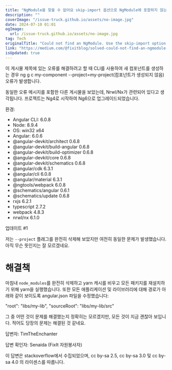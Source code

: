 ```yaml
---
title: "NgModule을 찾을 수 없어요 skip-import 옵션으로 NgModule에 포함하지 않는 방법"
description: ""
coverImage: "/issue-truck.github.io/assets/no-image.jpg"
date: 2024-07-10 01:01
ogImage:
  url: /issue-truck.github.io/assets/no-image.jpg
tag: Tech
originalTitle: "Could not find an NgModule. Use the skip-import option to skip importing in NgModule"
link: "https://medium.com/@fixitblog/solved-could-not-find-an-ngmodule-use-the-skip-import-option-to-skip-importing-in-ngmodule-bde455791dcd"
isUpdated: true
---
```


이 게시물 제목에 있는 오류를 해결하려고 할 때 CLI를 사용하여 새 컴포넌트를 생성하는 경우 ng g c my-component --project=my-project(컴포넌트가 생성되지 않음) 오류가 발생합니다.

동일한 오류 메시지를 포함한 다른 게시물을 보았는데, Nrwl/Nx가 관련되어 있다고 생각됩니다. 프로젝트는 Ng4로 시작하여 Ng6으로 업그레이드되었습니다.

환경:

- Angular CLI: 6.0.8
- Node: 8.9.4
- OS: win32 x64
- Angular: 6.0.6
- @angular-devkit/architect 0.6.8
- @angular-devkit/build-angular 0.6.8
- @angular-devkit/build-optimizer 0.6.8
- @angular-devkit/core 0.6.8
- @angular-devkit/schematics 0.6.8
- @angular/cdk 6.3.1
- @angular/cli 6.0.8
- @angular/material 6.3.1
- @ngtools/webpack 6.0.8
- @schematics/angular 0.6.1
- @schematics/update 0.6.8
- rxjs 6.2.1
- typescript 2.7.2
- webpack 4.8.3
- nrwl/nx 6.1.0

<!-- cozy-coder - 수평 -->

<ins class="adsbygoogle"
     style="display:block"
     data-ad-client="ca-pub-4877378276818686"
     data-ad-slot="1107185301"
     data-ad-format="auto"
     data-full-width-responsive="true"></ins>

<script>
     (adsbygoogle = window.adsbygoogle || []).push({});
</script>

업데이트 #1

저는 `--project` 플래그를 완전히 삭제해 보았지만 여전히 동일한 문제가 발생했습니다. 아직 무슨 뜻인지는 잘 모르겠네요.

# 해결책

마침내 `node_modules`를 완전히 삭제하고 yarn 캐시를 비우고 모든 패키지를 재설치하기 위해 yarn을 실행했습니다. 또한 모든 애플리케이션 및 라이브러리에 대해 경로가 아래와 같이 보이도록 angular.json 파일을 수정했습니다:

<!-- cozy-coder - 수평 -->

<ins class="adsbygoogle"
     style="display:block"
     data-ad-client="ca-pub-4877378276818686"
     data-ad-slot="1107185301"
     data-ad-format="auto"
     data-full-width-responsive="true"></ins>

<script>
     (adsbygoogle = window.adsbygoogle || []).push({});
</script>

"root": "libs/my-lib",
"sourceRoot": "libs/my-lib/src"

그 중 어떤 것이 문제를 해결했는지 정확히는 모르겠지만, 모든 것이 지금 괜찮아 보입니다. 적어도 당장의 문제는 해결된 것 같네요.

답변자: TimTheEnchanter

답변 확인자: Senaida (FixIt 자원봉사자)

<!-- cozy-coder - 수평 -->

<ins class="adsbygoogle"
     style="display:block"
     data-ad-client="ca-pub-4877378276818686"
     data-ad-slot="1107185301"
     data-ad-format="auto"
     data-full-width-responsive="true"></ins>

<script>
     (adsbygoogle = window.adsbygoogle || []).push({});
</script>

이 답변은 stackoverflow에서 수집되었으며, cc by-sa 2.5, cc by-sa 3.0 및 cc by-sa 4.0 의 라이센스를 따릅니다.

